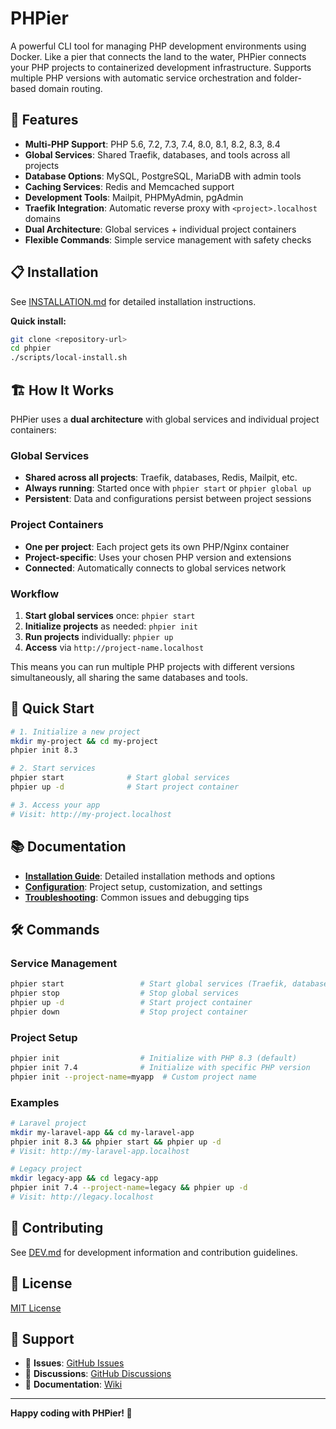 # PHPier

A powerful CLI tool for managing PHP development environments using Docker. Like a pier that connects the land to the water, PHPier connects your PHP projects to containerized development infrastructure. Supports multiple PHP versions with automatic service orchestration and folder-based domain routing.

## 🚀 Features

- **Multi-PHP Support**: PHP 5.6, 7.2, 7.3, 7.4, 8.0, 8.1, 8.2, 8.3, 8.4
- **Global Services**: Shared Traefik, databases, and tools across all projects
- **Database Options**: MySQL, PostgreSQL, MariaDB with admin tools
- **Caching Services**: Redis and Memcached support
- **Development Tools**: Mailpit, PHPMyAdmin, pgAdmin
- **Traefik Integration**: Automatic reverse proxy with `<project>.localhost` domains
- **Dual Architecture**: Global services + individual project containers
- **Flexible Commands**: Simple service management with safety checks

## 📋 Installation

See [INSTALLATION.md](INSTALLATION.md) for detailed installation instructions.

**Quick install:**
```bash
git clone <repository-url>
cd phpier
./scripts/local-install.sh
```

## 🏗️ How It Works

PHPier uses a **dual architecture** with global services and individual project containers:

### Global Services
- **Shared across all projects**: Traefik, databases, Redis, Mailpit, etc.
- **Always running**: Started once with `phpier start` or `phpier global up`
- **Persistent**: Data and configurations persist between project sessions

### Project Containers
- **One per project**: Each project gets its own PHP/Nginx container
- **Project-specific**: Uses your chosen PHP version and extensions
- **Connected**: Automatically connects to global services network

### Workflow
1. **Start global services** once: `phpier start`
2. **Initialize projects** as needed: `phpier init`
3. **Run projects** individually: `phpier up`
4. **Access** via `http://project-name.localhost`

This means you can run multiple PHP projects with different versions simultaneously, all sharing the same databases and tools.

## 🎯 Quick Start

```bash
# 1. Initialize a new project
mkdir my-project && cd my-project
phpier init 8.3

# 2. Start services
phpier start              # Start global services
phpier up -d              # Start project container

# 3. Access your app
# Visit: http://my-project.localhost
```

## 📚 Documentation

- **[Installation Guide](INSTALLATION.md)**: Detailed installation methods and options
- **[Configuration](CONFIGURATION.md)**: Project setup, customization, and settings
- **[Troubleshooting](TROUBLESHOOTING.md)**: Common issues and debugging tips

## 🛠️ Commands

### Service Management
```bash
phpier start                 # Start global services (Traefik, databases)
phpier stop                  # Stop global services
phpier up -d                 # Start project container
phpier down                  # Stop project container
```

### Project Setup
```bash
phpier init                  # Initialize with PHP 8.3 (default)
phpier init 7.4              # Initialize with specific PHP version
phpier init --project-name=myapp  # Custom project name
```

### Examples
```bash
# Laravel project
mkdir my-laravel-app && cd my-laravel-app
phpier init 8.3 && phpier start && phpier up -d
# Visit: http://my-laravel-app.localhost

# Legacy project  
mkdir legacy-app && cd legacy-app
phpier init 7.4 --project-name=legacy && phpier up -d
# Visit: http://legacy.localhost
```

## 🤝 Contributing

See [DEV.md](DEV.md) for development information and contribution guidelines.

## 📄 License

[MIT License](LICENSE)

## 🙋 Support

- 🐛 **Issues**: [GitHub Issues](https://github.com/your-org/phpier/issues)
- 💬 **Discussions**: [GitHub Discussions](https://github.com/your-org/phpier/discussions)
- 📖 **Documentation**: [Wiki](https://github.com/your-org/phpier/wiki)

---

**Happy coding with PHPier! 🚀**